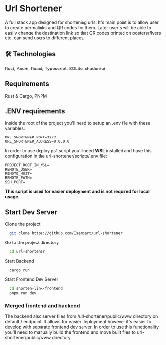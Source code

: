 
# Url Shortener

A full stack app designed for shortening urls. It's main point is to allow user to create permalinks and QR codes for them. Later user's will be able to easily change the destination link so that QR codes printed on posters/flyers etc. can send users to different places.


## 🛠 Technologies
Rust, Axum, React, Typescript, SQLite, shadcn/ui
## Requirements
Rust & Cargo, PNPM 

## .ENV requirements
Inside the root of the project you'll need to setup an .env file with these variables:
```
URL_SHORTENER_PORT=2222
URL_SHORTENER_ADDRESS=0.0.0.0
```
In order to use deploy.ps1 script you'll need **WSL** installed and have this configuration in the url-shortener/scripts/.env file:
```
PROJECT_ROOT_IN_WSL=
REMOTE_USER=
REMOTE_HOST=
REMOTE_PATH=
SSH_PORT=
```
**This script is used for easier deployment and is not required for local usage.**

## Start Dev Server
Clone the project
```bash
  git clone https://github.com/Isembart/url-shortener
```

Go to the project directory

```bash
  cd url-shortener
```

Start Backend

```bash
  cargo run
```

Start Frontend Dev Server

```bash
  cd shorten-link-frontend
  pnpm run dev
```
### Merged frontend and backend
The backend also server files from /url-shortener/public/www directory on default / endpoint. It allows for easier deployment however it's easier to develop with separate frontend dev server. In order to use this functionality you'll need to manually build the frontend and move built files to url-shortener/public/www directory

